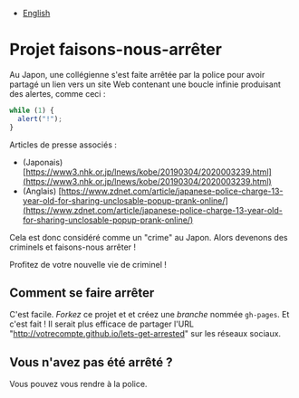 - [English](README.md)

# Projet faisons-nous-arrêter

Au Japon, une collégienne s'est faite arrêtée par la police pour avoir partagé un lien vers un site Web contenant une boucle infinie produisant des alertes, comme ceci&nbsp;:

```js
while (1) {
  alert("!");
}
```

Articles de presse associés&nbsp;:

- (Japonais) [https://www3.nhk.or.jp/lnews/kobe/20190304/2020003239.html](https://www3.nhk.or.jp/lnews/kobe/20190304/2020003239.html)
- (Anglais) [https://www.zdnet.com/article/japanese-police-charge-13-year-old-for-sharing-unclosable-popup-prank-online/](https://www.zdnet.com/article/japanese-police-charge-13-year-old-for-sharing-unclosable-popup-prank-online/)

Cela est donc considéré comme un "crime" au Japon. Alors devenons des criminels et faisons-nous arrêter&nbsp;!

Profitez de votre nouvelle vie de criminel&nbsp;!

## Comment se faire arrêter

C'est facile. _Forkez_ ce projet et et créez une _branche_ nommée `gh-pages`. Et c'est fait&nbsp;! Il serait plus efficace de partager l'URL "http://votrecompte.github.io/lets-get-arrested" sur les réseaux sociaux.

## Vous n'avez pas été arrêté&nbsp;?

Vous pouvez vous rendre à la police.
